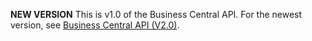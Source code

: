 <Token> **NEW VERSION** This is v1.0 of the Business Central API. For the newest version, see [Business Central API (V2.0)](../api-reference/v2.0/index.md).</Token>